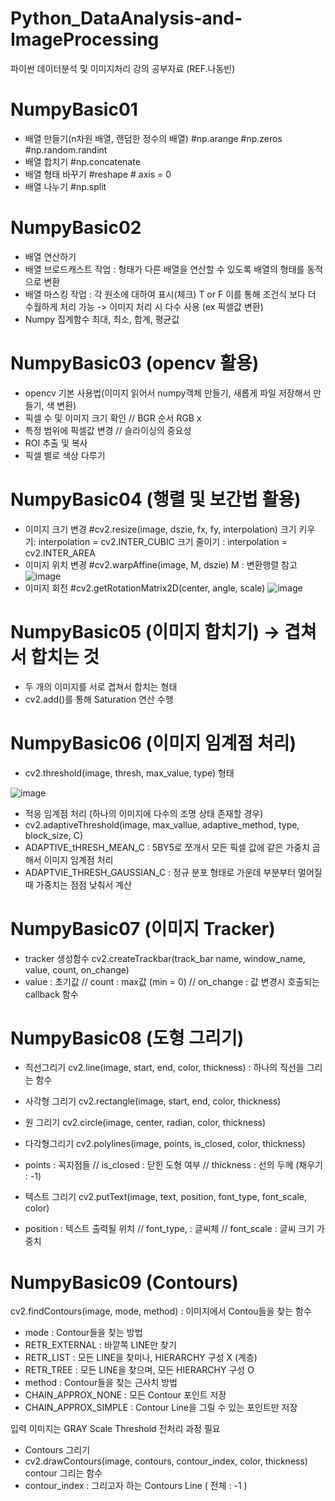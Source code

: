 # Python_DataAnalysis-and-ImageProcessing

파이썬 데이터분석 및 이미지처리 강의 공부자료 (REF.나동빈)

# NumpyBasic01 
- 배열 만들기(n차원 배열, 랜덤한 정수의 배열)
#np.arange #np.zeros #np.random.randint
- 배열 합치기 #np.concatenate
- 배열 형태 바꾸기
#reshape # axis = 0
- 배열 나누기
#np.split

# NumpyBasic02
- 배열 연산하기
- 배열 브로드캐스트 작업 : 형태가 다른 배열을 연산할 수 있도록 배열의 형태를 동적으로 변환
- 배열 마스킹 작업 : 각 원소에 대하여 표시(체크) T or F
이를 통해 조건식 보다 더 수월하게 처리 가능 -> 이미지 처리 시 다수 사용 (ex 픽셀값 변환)
- Numpy 집계함수
최대, 최소, 합계, 평균값

# NumpyBasic03 (opencv 활용)
- opencv 기본 사용법(이미지 읽어서 numpy객체 만들기, 새롭게 파일 저장해서 만들기, 색 변환)
- 픽셀 수 및 이미지 크기 확인 // BGR 순서 RGB x
- 특정 범위에 픽셀값 변경 // 슬라이싱의 중요성
- ROI 추출 및 복사
- 픽셀 별로 색상 다루기

# NumpyBasic04 (행렬 및 보간법 활용)
- 이미지 크기 변경 #cv2.resize(image, dszie, fx, fy, interpolation)
      크기 키우기: interpolation = cv2.INTER_CUBIC
      크기 줄이기 : interpolation = cv2.INTER_AREA
- 이미지 위치 변경 #cv2.warpAffine(image, M, dszie)
      M : 변환행렬 참고
![image](https://github.com/koojahyeob/Python_DataAnalysis-and-ImageProcessing/assets/70992152/8cc5ee34-bcb0-4b54-95eb-44b5de48c6c7)
- 이미지 회전 #cv2.getRotationMatrix2D(center, angle, scale)
![image](https://github.com/koojahyeob/Python_DataAnalysis-and-ImageProcessing/assets/70992152/e448c545-9d79-4788-8cbf-821f536259e8)

# NumpyBasic05 (이미지 합치기) -> 겹쳐서 합치는 것
- 두 개의 이미지를 서로 겹쳐서 합치는 형태
- cv2.add()를 통해 Saturation 연산 수행

# NumpyBasic06 (이미지 임계점 처리) 
- cv2.threshold(image, thresh, max_value, type) 형태

![image](https://github.com/koojahyeob/Python_DataAnalysis-and-ImageProcessing/assets/70992152/a5aeb0fa-d024-4261-9350-91974abfe9db)


- 적응 임계점 처리 (하나의 이미지에 다수의 조명 상태 존재할 경우)
- cv2.adaptiveThreshold(image, max_vallue, adaptive_method, type, block_size, C)
- ADAPTIVE_tHRESH_MEAN_C : 5BY5로 쪼개서 모든 픽셀 값에 같은 가중치 곱해서 이미지 임계점 처리
- ADAPTVIE_THRESH_GAUSSIAN_C : 정규 분포 형태로 가운데 부분부터 멀어질 때 가중치는 점점 낮춰서 계산

# NumpyBasic07 (이미지 Tracker)
- tracker 생성함수 cv2.createTrackbar(track_bar name, window_name, value, count, on_change)
- value : 초기값 // count : max값 (min = 0) // on_change : 값 변경시 호출되는 callback 함수

# NumpyBasic08 (도형 그리기)
- 직선그리기
cv2.line(image, start, end, color, thickness) : 하나의 직선을 그리는 함수

- 사각형 그리기
cv2.rectangle(image, start, end, color, thickness)

- 원 그리기
cv2.circle(image, center, radian, color, thickness)

- 다각형그리기
cv2.polylines(image, points, is_closed, color, thickness)
- points : 꼭지점들 // is_closed : 닫힌 도형 여부 // thickness : 선의 두께 (채우기 : -1)

- 텍스트 그리기
cv2.putText(image, text, position, font_type, font_scale, color)
- position : 텍스트 출력될 위치 // font_type, : 글씨체 // font_scale : 글씨 크기 가중치 

# NumpyBasic09  (Contours)
cv2.findContours(image, mode, method) : 이미지에서 Contou들을 찾는 함수
- mode : Contour들을 찾는 방법
- RETR_EXTERNAL : 바깥쪽 LINE만 찾기
- RETR_LIST : 모든 LINE을 찾미나, HIERARCHY 구성 X (계층)
- RETR_TREE : 모든 LINE을 찾으며, 모든 HIERARCHY 구성 O
- method : Contour들을 찾는 근사치 방법
- CHAIN_APPROX_NONE : 모든 Contour 포인트 저장
- CHAIN_APPROX_SIMPLE : Contour Line을 그릴 수 있는 포인트만 저장

입력 이미지는 GRAY Scale Threshold 전처리 과정 필요

- Contours 그리기
- cv2.drawContours(image, contours, contour_index, color, thickness) contour 그리는 함수
- contour_index : 그리고자 하는 Contours Line ( 전체 : -1 )
